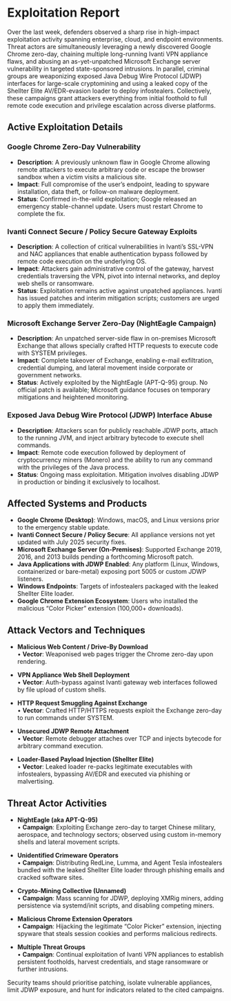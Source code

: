# Exploitation Report

Over the last week, defenders observed a sharp rise in high-impact exploitation activity spanning enterprise, cloud, and endpoint environments. Threat actors are simultaneously leveraging a newly discovered Google Chrome zero-day, chaining multiple long-running Ivanti VPN appliance flaws, and abusing an as-yet-unpatched Microsoft Exchange server vulnerability in targeted state-sponsored intrusions. In parallel, criminal groups are weaponizing exposed Java Debug Wire Protocol (JDWP) interfaces for large-scale cryptomining and using a leaked copy of the Shellter Elite AV/EDR-evasion loader to deploy infostealers. Collectively, these campaigns grant attackers everything from initial foothold to full remote code execution and privilege escalation across diverse platforms.

## Active Exploitation Details

### Google Chrome Zero-Day Vulnerability
- **Description**: A previously unknown flaw in Google Chrome allowing remote attackers to execute arbitrary code or escape the browser sandbox when a victim visits a malicious site.
- **Impact**: Full compromise of the user’s endpoint, leading to spyware installation, data theft, or follow-on malware deployment.
- **Status**: Confirmed in-the-wild exploitation; Google released an emergency stable-channel update. Users must restart Chrome to complete the fix.

### Ivanti Connect Secure / Policy Secure Gateway Exploits
- **Description**: A collection of critical vulnerabilities in Ivanti’s SSL-VPN and NAC appliances that enable authentication bypass followed by remote code execution on the underlying OS.
- **Impact**: Attackers gain administrative control of the gateway, harvest credentials traversing the VPN, pivot into internal networks, and deploy web shells or ransomware.
- **Status**: Exploitation remains active against unpatched appliances. Ivanti has issued patches and interim mitigation scripts; customers are urged to apply them immediately.

### Microsoft Exchange Server Zero-Day (NightEagle Campaign)
- **Description**: An unpatched server-side flaw in on-premises Microsoft Exchange that allows specially crafted HTTP requests to execute code with SYSTEM privileges.
- **Impact**: Complete takeover of Exchange, enabling e-mail exfiltration, credential dumping, and lateral movement inside corporate or government networks.
- **Status**: Actively exploited by the NightEagle (APT-Q-95) group. No official patch is available; Microsoft guidance focuses on temporary mitigations and heightened monitoring.

### Exposed Java Debug Wire Protocol (JDWP) Interface Abuse
- **Description**: Attackers scan for publicly reachable JDWP ports, attach to the running JVM, and inject arbitrary bytecode to execute shell commands.
- **Impact**: Remote code execution followed by deployment of cryptocurrency miners (Monero) and the ability to run any command with the privileges of the Java process.
- **Status**: Ongoing mass exploitation. Mitigation involves disabling JDWP in production or binding it exclusively to localhost.

## Affected Systems and Products

- **Google Chrome (Desktop)**: Windows, macOS, and Linux versions prior to the emergency stable update.
- **Ivanti Connect Secure / Policy Secure**: All appliance versions not yet updated with July 2025 security fixes.
- **Microsoft Exchange Server (On-Premises)**: Supported Exchange 2019, 2016, and 2013 builds pending a forthcoming Microsoft patch.
- **Java Applications with JDWP Enabled**: Any platform (Linux, Windows, containerized or bare-metal) exposing port 5005 or custom JDWP listeners.
- **Windows Endpoints**: Targets of infostealers packaged with the leaked Shellter Elite loader.
- **Google Chrome Extension Ecosystem**: Users who installed the malicious “Color Picker” extension (100,000+ downloads).

## Attack Vectors and Techniques

- **Malicious Web Content / Drive-By Download**  
  • **Vector**: Weaponised web pages trigger the Chrome zero-day upon rendering.  

- **VPN Appliance Web Shell Deployment**  
  • **Vector**: Auth-bypass against Ivanti gateway web interfaces followed by file upload of custom shells.  

- **HTTP Request Smuggling Against Exchange**  
  • **Vector**: Crafted HTTP/HTTPS requests exploit the Exchange zero-day to run commands under SYSTEM.  

- **Unsecured JDWP Remote Attachment**  
  • **Vector**: Remote debugger attaches over TCP and injects bytecode for arbitrary command execution.  

- **Loader-Based Payload Injection (Shellter Elite)**  
  • **Vector**: Leaked loader re-packs legitimate executables with infostealers, bypassing AV/EDR and executed via phishing or malvertising.  

## Threat Actor Activities

- **NightEagle (aka APT-Q-95)**  
  • **Campaign**: Exploiting Exchange zero-day to target Chinese military, aerospace, and technology sectors; observed using custom in-memory shells and lateral movement scripts.  

- **Unidentified Crimeware Operators**  
  • **Campaign**: Distributing RedLine, Lumma, and Agent Tesla infostealers bundled with the leaked Shellter Elite loader through phishing emails and cracked software sites.  

- **Crypto-Mining Collective (Unnamed)**  
  • **Campaign**: Mass scanning for JDWP, deploying XMRig miners, adding persistence via systemd/init scripts, and disabling competing miners.  

- **Malicious Chrome Extension Operators**  
  • **Campaign**: Hijacking the legitimate “Color Picker” extension, injecting spyware that steals session cookies and performs malicious redirects.  

- **Multiple Threat Groups**  
  • **Campaign**: Continual exploitation of Ivanti VPN appliances to establish persistent footholds, harvest credentials, and stage ransomware or further intrusions.  

Security teams should prioritise patching, isolate vulnerable appliances, limit JDWP exposure, and hunt for indicators related to the cited campaigns.